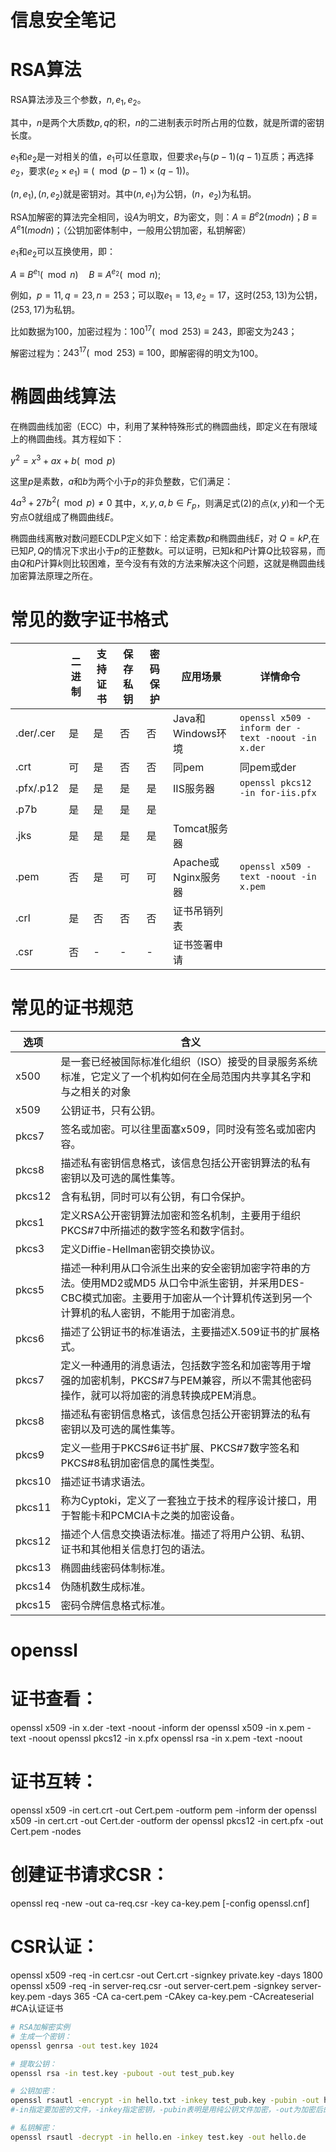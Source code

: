 信息安全笔记
============

# RSA算法

RSA算法涉及三个参数，$n,e_1,e_2$。

其中，$n$是两个大质数$p,q$的积，$n$的二进制表示时所占用的位数，就是所谓的密钥长度。

$e_1$和$e_2$是一对相关的值，$e_1$可以任意取，但要求$e_1$与$(p-1)(q-1)$互质；再选择$e_2$，要求$(e_2\times e_1)\equiv (\mod(p-1)\times(q-1))$。

$(n,e_1),(n,e_2)$就是密钥对。其中$(n,e_1)$为公钥，$(n，e_2)$为私钥。

RSA加解密的算法完全相同，设$A$为明文，$B$为密文，则：$A\equiv B^e2( mod n)$；$B\equiv A^e1 (mod n)$；（公钥加密体制中，一般用公钥加密，私钥解密）

$e_1$和$e_2$可以互换使用，即：

$A\equiv B^{e_1} (\mod n)\quad B\equiv A^{e_2}(\mod n);$

例如，$p=11,q=23,n=253$；可以取$e_1=13,e_2=17$，这时$(253,13)$为公钥，$(253,17)$为私钥。

比如数据为100，加密过程为：$100^{17}(\mod 253)\equiv 243$，即密文为243；

解密过程为：$243^{17}(\mod 253)\equiv 100$，即解密得的明文为100。


# 椭圆曲线算法

在椭圆曲线加密（ECC）中，利用了某种特殊形式的椭圆曲线，即定义在有限域上的椭圆曲线。其方程如下：

$y^2=x^3+ax+b(\mod p)$

这里$p$是素数，$a$和$b$为两个小于$p$的非负整数，它们满足：

$4a^3+27b^2(\mod p)\neq 0$ 其中，$x,y,a,b\in F_p$，则满足式(2)的点$(x,y)$和一个无穷点O就组成了椭圆曲线$E$。

椭圆曲线离散对数问题ECDLP定义如下：给定素数$p$和椭圆曲线$E$，对 $Q=kP$,在已知$P,Q$的情况下求出小于$p$的正整数$k$。可以证明，已知$k$和$P$计算$Q$比较容易，而由$Q$和$P$计算$k$则比较困难，至今没有有效的方法来解决这个问题，这就是椭圆曲线加密算法原理之所在。


# 常见的数字证书格式

|           | 二进制 | 支持证书 | 保存私钥 | 密码保护 | 应用场景 | 详情命令 |
| --------- | ------ | -------- | -------- | -------- | -------- | -------- |
| .der/.cer |   是   |     是   |     否   |     否   | Java和Windows环境 | `openssl x509 -inform der -text -noout -in x.der` |
| .crt      |   可   |     是   |     否   |     否   | 同pem | 同pem或der |
| .pfx/.p12 |   是   |     是   |     是   |     是   | IIS服务器 | `openssl pkcs12 -in for-iis.pfx` |
| .p7b      |   是   |     是   |     是   |     是   | | |
| .jks      |   是   |     是   |     是   |     是   | Tomcat服务器 | |
| .pem      |   否   |     是   |     可   |     可   | Apache或Nginx服务器 | `openssl x509 -text -noout -in x.pem` |
| .crl      |   是   |     否   |     否   |     否   | 证书吊销列表 | |
| .csr      |   否   |     -    |     -    |     -    | 证书签署申请| |


# 常见的证书规范
| 选项     | 含义          |
| -------- | ------------- |
| x500     | 是一套已经被国际标准化组织（ISO）接受的目录服务系统标准，它定义了一个机构如何在全局范围内共享其名字和与之相关的对象 |
| x509     | 公钥证书，只有公钥。 |
| pkcs7    | 签名或加密。可以往里面塞x509，同时没有签名或加密内容。 |
| pkcs8    | 描述私有密钥信息格式，该信息包括公开密钥算法的私有密钥以及可选的属性集等。 |
| pkcs12   | 含有私钥，同时可以有公钥，有口令保护。 |
| pkcs1    | 定义RSA公开密钥算法加密和签名机制，主要用于组织PKCS#7中所描述的数字签名和数字信封。|
| pkcs3    | 定义Diffie-Hellman密钥交换协议。|
| pkcs5    | 描述一种利用从口令派生出来的安全密钥加密字符串的方法。使用MD2或MD5 从口令中派生密钥，并采用DES-CBC模式加密。主要用于加密从一个计算机传送到另一个计算机的私人密钥，不能用于加密消息。|
| pkcs6    | 描述了公钥证书的标准语法，主要描述X.509证书的扩展格式。|
| pkcs7    | 定义一种通用的消息语法，包括数字签名和加密等用于增强的加密机制，PKCS#7与PEM兼容，所以不需其他密码操作，就可以将加密的消息转换成PEM消息。|
| pkcs8    | 描述私有密钥信息格式，该信息包括公开密钥算法的私有密钥以及可选的属性集等。|
| pkcs9    | 定义一些用于PKCS#6证书扩展、PKCS#7数字签名和PKCS#8私钥加密信息的属性类型。|
| pkcs10   | 描述证书请求语法。|
| pkcs11   | 称为Cyptoki，定义了一套独立于技术的程序设计接口，用于智能卡和PCMCIA卡之类的加密设备。|
| pkcs12   | 描述个人信息交换语法标准。描述了将用户公钥、私钥、证书和其他相关信息打包的语法。|
| pkcs13   | 椭圆曲线密码体制标准。|
| pkcs14   | 伪随机数生成标准。|
| pkcs15   | 密码令牌信息格式标准。|


# openssl

# 证书查看：
openssl x509    -in x.der -text -noout -inform der
openssl x509    -in x.pem -text -noout
openssl pkcs12  -in x.pfx
openssl rsa     -in x.pem -text -noout


# 证书互转：
openssl x509   -in cert.crt -out Cert.pem -outform pem -inform der
openssl x509   -in cert.crt -out Cert.der -outform der
openssl pkcs12 -in cert.pfx -out Cert.pem -nodes


# 创建证书请求CSR：
openssl req -new -out ca-req.csr -key ca-key.pem [-config openssl.cnf]

# CSR认证：
openssl x509 -req -in cert.csr       -out Cert.crt        -signkey private.key    -days 1800
openssl x509 -req -in server-req.csr -out server-cert.pem -signkey server-key.pem -days 365 -CA ca-cert.pem -CAkey ca-key.pem -CAcreateserial #CA认证证书



```bash
# RSA加解密实例
# 生成一个密钥：
openssl genrsa -out test.key 1024

# 提取公钥：
openssl rsa -in test.key -pubout -out test_pub.key

# 公钥加密：
openssl rsautl -encrypt -in hello.txt -inkey test_pub.key -pubin -out hello.en
#-in指定要加密的文件，-inkey指定密钥，-pubin表明是用纯公钥文件加密，-out为加密后的文件。

# 私钥解密：
openssl rsautl -decrypt -in hello.en -inkey test.key -out hello.de
```
